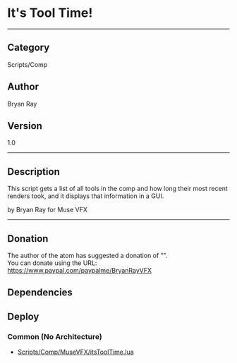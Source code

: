 # It's Tool Time!
___

## Category
Scripts/Comp

## Author
Bryan Ray

## Version
1.0

___

## Description
<p>This script gets a list of all tools in the comp and how long their most recent renders took, and it displays that information in a GUI.</p>

by Bryan Ray for Muse VFX

___

## Donation
The author of the atom has suggested a donation of "".  
You can donate using the URL: <a href="https://www.paypal.com/paypalme/BryanRayVFX">https://www.paypal.com/paypalme/BryanRayVFX</a>
## Dependencies

## Deploy

### Common (No Architecture)

<ul>
<li><a href="https://gitlab.com/WeSuckLess/Reactor/-/blob/master/Atoms/com.MuseVFX.ItsToolTime/Scripts/Comp/MuseVFX/itsToolTime.lua?ref_type=heads">Scripts/Comp/MuseVFX/itsToolTime.lua</a></li>
</ul>
